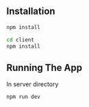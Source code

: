 ## Installation

```bash
npm install

cd client
npm install
```

## Running The App

In server directory

```bash
npm run dev
```
